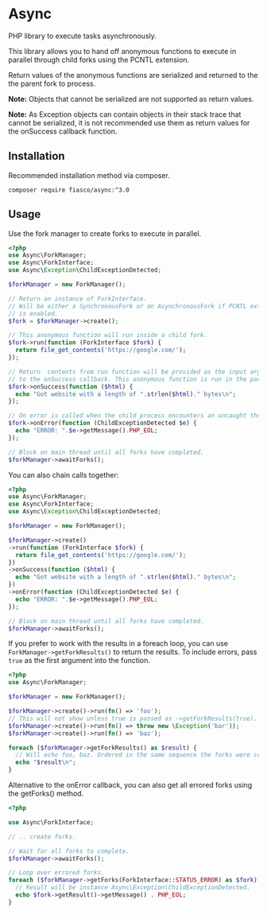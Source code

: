 # Async

PHP library to execute tasks asynchronously.

This library allows you to hand off anonymous functions to execute in parallel
through child forks using the PCNTL extension.

Return values of the anonymous functions are serialized and returned to the
the parent fork to process.

**Note:** Objects that cannot be serialized are not supported as return values.

**Note:** As Exception objects can contain objects in their stack trace that cannot be
serialized, it is not recommended use them as return values for the onSuccess
callback function.

## Installation

Recommended installation method via composer.
```
composer require fiasco/async:^3.0
```

## Usage

Use the fork manager to create forks to execute in parallel.

```php
<?php
use Async\ForkManager;
use Async\ForkInterface;
use Async\Exception\ChildExceptionDetected;

$forkManager = new ForkManager();

// Return an instance of ForkInterface.
// Will be either a SynchronousFork or an AsynchronousFork if PCNTL extension
// is enabled.
$fork = $forkManager->create();

// This anonymous function will run inside a child fork.
$fork->run(function (ForkInterface $fork) {
  return file_get_contents('https://google.com/');
});

// Return  contents from run function will be provided as the input argument
// to the onSuccess callback. This anonymous function is run in the parent thread.
$fork->onSuccess(function ($html) {
  echo "Got website with a length of ".strlen($html)." bytes\n";
});

// On error is called when the child process encounters an uncaught throwable.
$fork->onError(function (ChildExceptionDetected $e) {
  echo "ERROR: ".$e->getMessage().PHP_EOL;
});

// Block on main thread until all forks have completed.
$forkManager->awaitForks();
```

You can also chain calls together:

```php
<?php
use Async\ForkManager;
use Async\ForkInterface;
use Async\Exception\ChildExceptionDetected;

$forkManager = new ForkManager();

$forkManager->create()
->run(function (ForkInterface $fork) {
  return file_get_contents('https://google.com/');
})
->onSuccess(function ($html) {
  echo "Got website with a length of ".strlen($html)." bytes\n";
})
->onError(function (ChildExceptionDetected $e) {
  echo "ERROR: ".$e->getMessage().PHP_EOL;
});

// Block on main thread until all forks have completed.
$forkManager->awaitForks();
```

If you prefer to work with the results in a foreach loop, you can use
`ForkManager->getForkResults()` to return the results. To include errors, pass
`true` as the first argument into the function.

```php
<?php
use Async\ForkManager;

$forkManager = new ForkManager();

$forkManager->create()->run(fn() => 'foo');
// This will not show unless true is passed as ->getForkResults(true).
$forkManager->create()->run(fn() => throw new \Exception('bar'));
$forkManager->create()->run(fn() => 'baz');

foreach ($forkManager->getForkResults() as $result) {
  // Will echo foo, baz. Ordered in the same sequence the forks were created.
  echo "$result\n";
}
```

Alternative to the onError callback, you can also get all errored forks using the
getForks() method.

```php
<?php

use Async\ForkInterface;

// .. create forks.

// Wait for all forks to complete.
$forkManager->awaitForks();

// Loop over errored forks.
foreach ($forkManager->getForks(ForkInterface::STATUS_ERROR) as $fork) {
  // Result will be instance Async\Exception\ChildExceptionDetected.
  echo $fork->getResult()->getMessage() . PHP_EOL;
}
```
